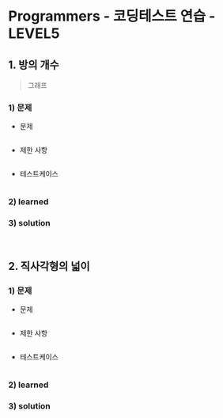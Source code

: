 # Programmers - 코딩테스트 연습 - LEVEL5

## 1. 방의 개수

> 그래프

### 1) 문제

* 문제

```

```

* 제한 사항

```

```

* 테스트케이스

```

```

### 2) learned

### 3) solution

```javascript
 
```

## 2. 직사각형의 넓이

### 1) 문제

* 문제

```

```

* 제한 사항

```

```

* 테스트케이스

```

```

### 2) learned

### 3) solution

```javascript

```